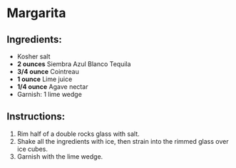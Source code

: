 # Margarita

## Ingredients:
- Kosher salt
- **2 ounces** Siembra Azul Blanco Tequila
- **3/4 ounce** Cointreau
- **1 ounce** Lime juice
- **1/4 ounce** Agave nectar
- Garnish: 1 lime wedge

## Instructions:
1. Rim half of a double rocks glass with salt.
2. Shake all the ingredients with ice, then strain into the rimmed glass over ice cubes.
3. Garnish with the lime wedge.

